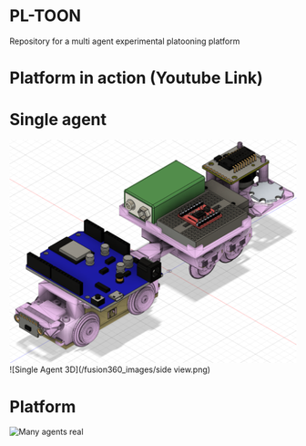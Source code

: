 # PL-TOON
Repository for a multi agent experimental platooning platform 

# Platform in action (Youtube Link)

# Single agent
![Single Agent 3D](/fusion360_images/angle.png)
![Single Agent 3D](/fusion360_images/side view.png)

# Platform 
![Many agents real](/fusion360_images/many.png)
